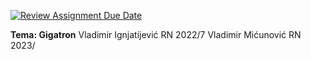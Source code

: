[![Review Assignment Due Date](https://classroom.github.com/assets/deadline-readme-button-24ddc0f5d75046c5622901739e7c5dd533143b0c8e959d652212380cedb1ea36.svg)](https://classroom.github.com/a/CWiPXU-P)

**Tema: Gigatron**
Vladimir Ignjatijević RN 2022/7
Vladimir Mićunović RN 2023/
